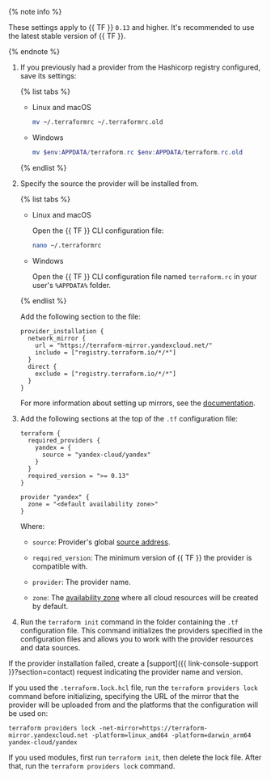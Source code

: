 {% note info %}

These settings apply to {{ TF }} `0.13` and higher. It's recommended to use the latest stable version of {{ TF }}.

{% endnote %}


1. If you previously had a provider from the Hashicorp registry configured, save its settings:

   {% list tabs %}

   - Linux and macOS

      ```bash
      mv ~/.terraformrc ~/.terraformrc.old
      ```

   - Windows

      ```powershell
      mv $env:APPDATA/terraform.rc $env:APPDATA/terraform.rc.old
      ```

   {% endlist %}

1. Specify the source the provider will be installed from.

   {% list tabs %}

   - Linux and macOS

      Open the {{ TF }} CLI configuration file:

      ```bash
      nano ~/.terraformrc
      ```

   - Windows

      Open the {{ TF }} CLI configuration file named `terraform.rc` in your user's `%APPDATA%` folder.

   {% endlist %}

   Add the following section to the file:

   ```hcl
   provider_installation {
     network_mirror {
       url = "https://terraform-mirror.yandexcloud.net/"
       include = ["registry.terraform.io/*/*"]
     }
     direct {
       exclude = ["registry.terraform.io/*/*"]
     }
   }
   ```

   For more information about setting up mirrors, see the [documentation](https://www.terraform.io/cli/config/config-file#explicit-installation-method-configuration).


1. Add the following sections at the top of the `.tf` configuration file:

   
   ```hcl
   terraform {
     required_providers {
       yandex = {
         source = "yandex-cloud/yandex"
       }
     }
     required_version = ">= 0.13"
   }

   provider "yandex" {
     zone = "<default availability zone>"
   }
   ```



   Where:
   * `source`: Provider's global [source address](https://www.terraform.io/docs/language/providers/requirements.html#source-addresses).
   * `required_version`: The minimum version of {{ TF }} the provider is compatible with.
   * `provider`: The provider name.


   * `zone`: The [availability zone](../overview/concepts/geo-scope.md) where all cloud resources will be created by default.
1. Run the `terraform init` command in the folder containing the `.tf` configuration file. This command initializes the providers specified in the configuration files and allows you to work with the provider resources and data sources.

If the provider installation failed, create a [support]({{ link-console-support }}?section=contact) request indicating the provider name and version.


If you used the `.terraform.lock.hcl` file, run the `terraform providers lock` command before initializing, specifying the URL of the mirror that the provider will be uploaded from and the platforms that the configuration will be used on:

```
terraform providers lock -net-mirror=https://terraform-mirror.yandexcloud.net -platform=linux_amd64 -platform=darwin_arm64 yandex-cloud/yandex
```

If you used modules, first run `terraform init`, then delete the lock file. After that, run the `terraform providers lock` command.
